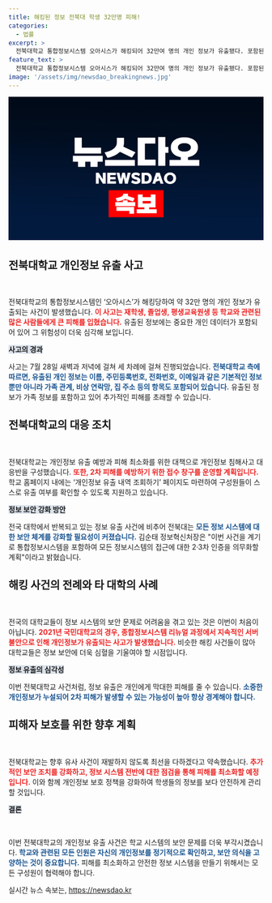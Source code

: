 ```yaml
---
title: 해킹된 정보 전북대 학생 32만명 피해!
categories:
  - 법률
excerpt: >
  전북대학교 통합정보시스템 오아시스가 해킹되어 32만여 명의 개인 정보가 유출됐다. 포함된 정보는 학생 가족 관계부터 비상연락처까지 다양하다. 대학 측은 철저한 보안 강화를 약속하며 피해 최소화를 위한 조치를 취하고 있다.
feature_text: >
  전북대학교 통합정보시스템 오아시스가 해킹되어 32만여 명의 개인 정보가 유출됐다. 포함된 정보는 학생 가족 관계부터 비상연락처까지 다양하다. 대학 측은 철저한 보안 강화를 약속하며 피해 최소화를 위한 조치를 취하고 있다.
image: '/assets/img/newsdao_breakingnews.jpg'
---
```


<p><img src="/assets/img/newsdao_breakingnews.jpg" alt="flaretime 속보" /></p>

<h2 data-ke-size="size26">전북대학교 개인정보 유출 사고</h2>

<p data-ke-size="size16">&nbsp;</p>

<p>전북대학교의 통합정보시스템인 ‘오아시스’가 해킹당하여 약 32만 명의 개인 정보가 유출되는 사건이 발생했습니다. <b><span style="color: #ee2323;">이 사고는 재학생, 졸업생, 평생교육원생 등 학교와 관련된 많은 사람들에게 큰 피해를 입혔습니다.</span></b> 유출된 정보에는 중요한 개인 데이터가 포함되어 있어 그 위험성이 더욱 심각해 보입니다.</p>

<p><b><span style="background-color: #21538527;">사고의 경과</span></b></p>

<p>사고는 7월 28일 새벽과 저녁에 걸쳐 세 차례에 걸쳐 진행되었습니다. <b><span style="color: #1a5490;">전북대학교 측에 따르면, 유출된 개인 정보는 이름, 주민등록번호, 전화번호, 이메일과 같은 기본적인 정보 뿐만 아니라 가족 관계, 비상 연락망, 집 주소 등의 항목도 포함되어 있습니다.</span></b> 유출된 정보가 가족 정보를 포함하고 있어 추가적인 피해를 초래할 수 있습니다.</p>

<h2 data-ke-size="size26">전북대학교의 대응 조치</h2>

<p data-ke-size="size16">&nbsp;</p>

<p>전북대학교는 개인정보 유출 예방과 피해 최소화를 위한 대책으로 개인정보 침해사고 대응반을 구성했습니다. <b><span style="color: #ee2323;">또한, 2차 피해를 예방하기 위한 접수 창구를 운영할 계획입니다.</span></b> 학교 홈페이지 내에는 ‘개인정보 유출 내역 조회하기’ 페이지도 마련하여 구성원들이 스스로 유출 여부를 확인할 수 있도록 지원하고 있습니다.</p>

<p><b><span style="background-color: #21538527;">정보 보안 강화 방안</span></b></p>

<p>전국 대학에서 반복되고 있는 정보 유출 사건에 비추어 전북대는 <b><span style="color: #1a5490;">모든 정보 시스템에 대한 보안 체계를 강화할 필요성이 커졌습니다.</span></b> 김순태 정보혁신처장은 "이번 사건을 계기로 통합정보시스템을 포함하여 모든 정보시스템의 접근에 대한 2·3차 인증을 의무화할 계획"이라고 밝혔습니다. </p>

<h2 data-ke-size="size26">해킹 사건의 전례와 타 대학의 사례</h2>

<p data-ke-size="size16">&nbsp;</p>

<p>전국의 대학교들이 정보 시스템의 보안 문제로 어려움을 겪고 있는 것은 이번이 처음이 아닙니다. <b><span style="color: #ee2323;">2021년 국민대학교의 경우, 종합정보시스템 리뉴얼 과정에서 지속적인 서버 불안으로 인해 개인정보가 유출되는 사고가 발생했습니다.</span></b> 비슷한 해킹 사건들이 많아 대학교들은 정보 보안에 더욱 심혈을 기울여야 할 시점입니다.</p>

<p><b><span style="background-color: #21538527;">정보 유출의 심각성</span></b></p>

<p>이번 전북대학교 사건처럼, 정보 유출은 개인에게 막대한 피해를 줄 수 있습니다. <b><span style="color: #1a5490;">소중한 개인정보가 누설되어 2차 피해가 발생할 수 있는 가능성이 높아 항상 경계해야 합니다.</span></b> </p>

<h2 data-ke-size="size26">피해자 보호를 위한 향후 계획</h2>

<p data-ke-size="size16">&nbsp;</p>

<p>전북대학교는 향후 유사 사건이 재발하지 않도록 최선을 다하겠다고 약속했습니다. <b><span style="color: #ee2323;">추가적인 보안 조치를 강화하고, 정보 시스템 전반에 대한 점검을 통해 피해를 최소화할 예정입니다.</span></b> 이와 함께 개인정보 보호 정책을 강화하여 학생들의 정보를 보다 안전하게 관리할 것입니다.</p>

<p><b><span style="background-color: #21538527;">결론</span></b></p>

<p data-ke-size="size16">&nbsp;</p>

<p>이번 전북대학교의 개인정보 유출 사건은 학교 시스템의 보안 문제를 더욱 부각시켰습니다. <b><span style="color: #1a5490;">학교와 관련된 모든 인원은 자신의 개인정보를 정기적으로 확인하고, 보안 의식을 고양하는 것이 중요합니다.</span></b> 피해를 최소화하고 안전한 정보 시스템을 만들기 위해서는 모든 구성원이 협력해야 합니다.</p>
실시간 뉴스 속보는, <a href="https://newsdao.kr" rel="dofollow">https://newsdao.kr</a>


